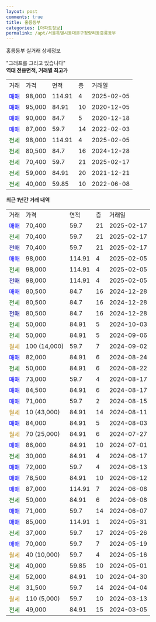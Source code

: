 ```yaml
---
layout: post
comments: true
title: 홍릉동부
categories: [아파트정보]
permalink: /apt/서울특별시동대문구청량리동홍릉동부
---
```


홍릉동부 실거래 상세정보

<script type="text/javascript">
  google.charts.load('current', {'packages':['line', 'corechart']});
  google.charts.setOnLoadCallback(drawChart);

  function drawChart() {
    var data = new google.visualization.DataTable();
    data.addColumn('date', '거래일');
    data.addColumn('number', "매매");
    data.addColumn('number', "전세");
    data.addColumn('number', "전매");

    data.addRows([[new Date(Date.parse("2025-02-17")), 70400, null, null], [new Date(Date.parse("2025-02-17")), null, 70400, null], [new Date(Date.parse("2025-02-17")), null, null, 70400], [new Date(Date.parse("2025-02-05")), 98000, null, null], [new Date(Date.parse("2025-02-05")), null, 98000, null], [new Date(Date.parse("2025-02-05")), null, null, 98000], [new Date(Date.parse("2024-12-28")), 80500, null, null], [new Date(Date.parse("2024-12-28")), null, 80500, null], [new Date(Date.parse("2024-12-28")), null, null, 80500], [new Date(Date.parse("2024-10-03")), null, 50000, null], [new Date(Date.parse("2024-09-06")), null, 50000, null], [new Date(Date.parse("2024-09-02")), null, null, null], [new Date(Date.parse("2024-08-24")), 82000, null, null], [new Date(Date.parse("2024-08-22")), null, 50000, null], [new Date(Date.parse("2024-08-17")), 73000, null, null], [new Date(Date.parse("2024-08-17")), 84500, null, null], [new Date(Date.parse("2024-08-15")), 71000, null, null], [new Date(Date.parse("2024-08-11")), null, null, null], [new Date(Date.parse("2024-08-03")), 84000, null, null], [new Date(Date.parse("2024-07-27")), null, null, null], [new Date(Date.parse("2024-07-01")), 86000, null, null], [new Date(Date.parse("2024-06-17")), null, 30000, null], [new Date(Date.parse("2024-06-13")), 72000, null, null], [new Date(Date.parse("2024-06-12")), 78500, null, null], [new Date(Date.parse("2024-06-08")), 87000, null, null], [new Date(Date.parse("2024-06-08")), null, 50000, null], [new Date(Date.parse("2024-06-07")), 71000, null, null], [new Date(Date.parse("2024-05-31")), 85000, null, null], [new Date(Date.parse("2024-05-26")), null, 37000, null], [new Date(Date.parse("2024-05-19")), 70000, null, null], [new Date(Date.parse("2024-05-16")), null, null, null], [new Date(Date.parse("2024-05-01")), null, 40000, null], [new Date(Date.parse("2024-04-30")), null, 52000, null], [new Date(Date.parse("2024-04-04")), null, 31500, null], [new Date(Date.parse("2024-03-13")), null, null, null], [new Date(Date.parse("2024-03-05")), null, 49000, null]]);

    var options = {
      hAxis: {
        format: 'yyyy/MM/dd'
      },    
      lineWidth: 0,
      pointsVisible: true,    
      title: '최근 1년간 유형별 실거래가 분포',
      legend: { position: 'bottom' }
    };

    var formatter = new google.visualization.NumberFormat({pattern:'###,###'} );
    formatter.format(data, 1);
    formatter.format(data, 2);
    
    setTimeout(function() {
        var chart = new google.visualization.LineChart(document.getElementById('columnchart_material'));
        chart.draw(data, (options));
        document.getElementById('loading').style.display = 'none';
    }, 200);
  }
</script>


<div id="loading" style="z-index:20; display: block; margin-left: 0px">"그래프를 그리고 있습니다"</div>
<div id="columnchart_material" style="width: 95%; margin-left: 0px; display: block"></div>
<!-- contents start -->
<b>역대 전용면적, 거래별 최고가</b>
<table class="sortable">
    <tr>
      <td>거래</td>
      <td>가격</td>
      <td>면적</td>
      <td>층</td>
      <td>거래일</td>
    </tr>
        <tr>
          <td><a style="color: blue">매매</a></td>
          <td>98,000</td>
          <td>114.91</td>
          <td>4</td>
          <td>2025-02-05</td>
        </tr>            <tr>
          <td><a style="color: blue">매매</a></td>
          <td>95,000</td>
          <td>84.91</td>
          <td>10</td>
          <td>2020-12-05</td>
        </tr>            <tr>
          <td><a style="color: blue">매매</a></td>
          <td>90,000</td>
          <td>84.7</td>
          <td>5</td>
          <td>2020-12-18</td>
        </tr>            <tr>
          <td><a style="color: blue">매매</a></td>
          <td>87,000</td>
          <td>59.7</td>
          <td>14</td>
          <td>2022-02-03</td>
        </tr>        
        <tr>
              <td><a style="color: darkgreen">전세</a></td>
              <td>98,000</td>
              <td>114.91</td>
              <td>4</td>
              <td>2025-02-05</td>
            </tr>            <tr>
              <td><a style="color: darkgreen">전세</a></td>
              <td>80,500</td>
              <td>84.7</td>
              <td>16</td>
              <td>2024-12-28</td>
            </tr>            <tr>
              <td><a style="color: darkgreen">전세</a></td>
              <td>70,400</td>
              <td>59.7</td>
              <td>21</td>
              <td>2025-02-17</td>
            </tr>            <tr>
              <td><a style="color: darkgreen">전세</a></td>
              <td>59,000</td>
              <td>84.91</td>
              <td>20</td>
              <td>2021-12-21</td>
            </tr>            <tr>
              <td><a style="color: darkgreen">전세</a></td>
              <td>40,000</td>
              <td>59.85</td>
              <td>10</td>
              <td>2022-06-08</td>
            </tr>        
    
</table>

<b>최근 1년간 거래 내역</b>

<table class="sortable">
    <tr>
      <td>거래</td>
      <td>가격</td>
      <td>면적</td>
      <td>층</td>
      <td>거래일</td>
    </tr>
    <tr>
      <td><a style="color: blue">매매</a></td>
      <td>70,400</td>
      <td>59.7</td>
      <td>21</td>
      <td>2025-02-17</td>
    </tr>          <tr>
      <td><a style="color: darkgreen">전세</a></td>
      <td>70,400</td>
      <td>59.7</td>
      <td>21</td>
      <td>2025-02-17</td>
    </tr>          <tr>
      <td><a style="color: darkblue">전매</a></td>
      <td>70,400</td>
      <td>59.7</td>
      <td>21</td>
      <td>2025-02-17</td>
    </tr>          <tr>
      <td><a style="color: blue">매매</a></td>
      <td>98,000</td>
      <td>114.91</td>
      <td>4</td>
      <td>2025-02-05</td>
    </tr>          <tr>
      <td><a style="color: darkgreen">전세</a></td>
      <td>98,000</td>
      <td>114.91</td>
      <td>4</td>
      <td>2025-02-05</td>
    </tr>          <tr>
      <td><a style="color: darkblue">전매</a></td>
      <td>98,000</td>
      <td>114.91</td>
      <td>4</td>
      <td>2025-02-05</td>
    </tr>          <tr>
      <td><a style="color: blue">매매</a></td>
      <td>80,500</td>
      <td>84.7</td>
      <td>16</td>
      <td>2024-12-28</td>
    </tr>          <tr>
      <td><a style="color: darkgreen">전세</a></td>
      <td>80,500</td>
      <td>84.7</td>
      <td>16</td>
      <td>2024-12-28</td>
    </tr>          <tr>
      <td><a style="color: darkblue">전매</a></td>
      <td>80,500</td>
      <td>84.7</td>
      <td>16</td>
      <td>2024-12-28</td>
    </tr>          <tr>
      <td><a style="color: darkgreen">전세</a></td>
      <td>50,000</td>
      <td>84.91</td>
      <td>5</td>
      <td>2024-10-03</td>
    </tr>          <tr>
      <td><a style="color: darkgreen">전세</a></td>
      <td>50,000</td>
      <td>84.91</td>
      <td>5</td>
      <td>2024-09-06</td>
    </tr>          <tr>
      <td><a style="color: darkgoldenrod">월세</a></td>
      <td>100 (14,000)</td>
      <td>59.7</td>
      <td>7</td>
      <td>2024-09-02</td>
    </tr>          <tr>
      <td><a style="color: blue">매매</a></td>
      <td>82,000</td>
      <td>84.91</td>
      <td>6</td>
      <td>2024-08-24</td>
    </tr>          <tr>
      <td><a style="color: darkgreen">전세</a></td>
      <td>50,000</td>
      <td>84.91</td>
      <td>6</td>
      <td>2024-08-22</td>
    </tr>          <tr>
      <td><a style="color: blue">매매</a></td>
      <td>73,000</td>
      <td>59.7</td>
      <td>4</td>
      <td>2024-08-17</td>
    </tr>          <tr>
      <td><a style="color: blue">매매</a></td>
      <td>84,500</td>
      <td>84.91</td>
      <td>6</td>
      <td>2024-08-17</td>
    </tr>          <tr>
      <td><a style="color: blue">매매</a></td>
      <td>71,000</td>
      <td>59.7</td>
      <td>2</td>
      <td>2024-08-15</td>
    </tr>          <tr>
      <td><a style="color: darkgoldenrod">월세</a></td>
      <td>10 (43,000)</td>
      <td>84.91</td>
      <td>14</td>
      <td>2024-08-11</td>
    </tr>          <tr>
      <td><a style="color: blue">매매</a></td>
      <td>84,000</td>
      <td>84.91</td>
      <td>5</td>
      <td>2024-08-03</td>
    </tr>          <tr>
      <td><a style="color: darkgoldenrod">월세</a></td>
      <td>70 (25,000)</td>
      <td>84.91</td>
      <td>6</td>
      <td>2024-07-27</td>
    </tr>          <tr>
      <td><a style="color: blue">매매</a></td>
      <td>86,000</td>
      <td>84.91</td>
      <td>10</td>
      <td>2024-07-01</td>
    </tr>          <tr>
      <td><a style="color: darkgreen">전세</a></td>
      <td>30,000</td>
      <td>84.91</td>
      <td>4</td>
      <td>2024-06-17</td>
    </tr>          <tr>
      <td><a style="color: blue">매매</a></td>
      <td>72,000</td>
      <td>59.7</td>
      <td>4</td>
      <td>2024-06-13</td>
    </tr>          <tr>
      <td><a style="color: blue">매매</a></td>
      <td>78,500</td>
      <td>84.91</td>
      <td>10</td>
      <td>2024-06-12</td>
    </tr>          <tr>
      <td><a style="color: blue">매매</a></td>
      <td>87,000</td>
      <td>114.91</td>
      <td>7</td>
      <td>2024-06-08</td>
    </tr>          <tr>
      <td><a style="color: darkgreen">전세</a></td>
      <td>50,000</td>
      <td>84.91</td>
      <td>6</td>
      <td>2024-06-08</td>
    </tr>          <tr>
      <td><a style="color: blue">매매</a></td>
      <td>71,000</td>
      <td>59.7</td>
      <td>14</td>
      <td>2024-06-07</td>
    </tr>          <tr>
      <td><a style="color: blue">매매</a></td>
      <td>85,000</td>
      <td>114.91</td>
      <td>1</td>
      <td>2024-05-31</td>
    </tr>          <tr>
      <td><a style="color: darkgreen">전세</a></td>
      <td>37,000</td>
      <td>59.7</td>
      <td>17</td>
      <td>2024-05-26</td>
    </tr>          <tr>
      <td><a style="color: blue">매매</a></td>
      <td>70,000</td>
      <td>59.7</td>
      <td>7</td>
      <td>2024-05-19</td>
    </tr>          <tr>
      <td><a style="color: darkgoldenrod">월세</a></td>
      <td>40 (10,000)</td>
      <td>59.7</td>
      <td>4</td>
      <td>2024-05-16</td>
    </tr>          <tr>
      <td><a style="color: darkgreen">전세</a></td>
      <td>40,000</td>
      <td>59.85</td>
      <td>10</td>
      <td>2024-05-01</td>
    </tr>          <tr>
      <td><a style="color: darkgreen">전세</a></td>
      <td>52,000</td>
      <td>84.91</td>
      <td>10</td>
      <td>2024-04-30</td>
    </tr>          <tr>
      <td><a style="color: darkgreen">전세</a></td>
      <td>31,500</td>
      <td>59.7</td>
      <td>14</td>
      <td>2024-04-04</td>
    </tr>          <tr>
      <td><a style="color: darkgoldenrod">월세</a></td>
      <td>110 (5,000)</td>
      <td>59.7</td>
      <td>10</td>
      <td>2024-03-13</td>
    </tr>          <tr>
      <td><a style="color: darkgreen">전세</a></td>
      <td>49,000</td>
      <td>84.91</td>
      <td>15</td>
      <td>2024-03-05</td>
    </tr>      </table>
<!-- contents end -->    

